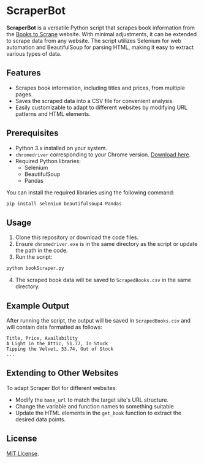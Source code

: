 # ScraperBot

**ScraperBot** is a versatile Python script that scrapes book information from the [Books to Scrape](https://books.toscrape.com/) website. With minimal adjustments, it can be extended to scrape data from any website. The script utilizes Selenium for web automation and BeautifulSoup for parsing HTML, making it easy to extract various types of data.

## Features

- Scrapes book information, including titles and prices, from multiple pages.
- Saves the scraped data into a CSV file for convenient analysis.
- Easily customizable to adapt to different websites by modifying URL patterns and HTML elements.

## Prerequisites

- Python 3.x installed on your system.
- `chromedriver` corresponding to your Chrome version. [Download here](https://developer.chrome.com/docs/chromedriver/downloads).
- Required Python libraries:
  - Selenium
  - BeautifulSoup
  - Pandas

You can install the required libraries using the following command:

```bash
pip install selenium beautifulsoup4 Pandas
```

## Usage

1. Clone this repository or download the code files.
2. Ensure `chromedriver.exe` is in the same directory as the script or update the path in the code.
3. Run the script:

```bash
python bookScraper.py
```

4. The scraped book data will be saved to `ScrapedBooks.csv` in the same directory.

## Example Output

After running the script, the output will be saved in `ScrapedBooks.csv` and will contain data formatted as follows:

```
Title, Price, Availability
A Light in the Attic, 51.77, In Stock
Tipping the Velvet, 53.74, Out of Stock
...
```

## Extending to Other Websites

To adapt Scraper Bot for different websites:
- Modify the `base_url` to match the target site's URL structure.
- Change the variable and function names to something suitable
- Update the HTML elements in the `get_book` function to extract the desired data points.



## License

[MIT License](https://opensource.org/license/mit).
